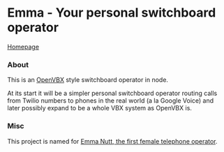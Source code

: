 # Emma - Your personal switchboard operator

[Homepage](victorquinn.github.com/emma)

### About
This is an [OpenVBX](http://www.openvbx.org) style switchboard operator in node.

At its start it will be a simpler personal switchboard operator routing calls from Twilio numbers to phones in the real world (a la Google Voice) and later possibly expand to be a whole VBX system as OpenVBX is.

### Misc

This project is named for [Emma Nutt, the first female telephone operator](http://en.wikipedia.org/wiki/Emma_Nutt).
